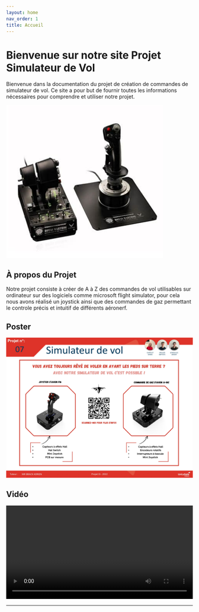 ```yaml
---
layout: home
nav_order: 1
title: Accueil
---
```


# Bienvenue sur notre site Projet Simulateur de Vol

Bienvenue dans la documentation du projet de création de commandes de simulateur de vol. Ce site a pour but de fournir toutes les informations nécessaires pour comprendre et utiliser notre projet.

![Illustration vectorielle colorée avec un fond blanc, montrant un atelier équipé pour un projet de conception mécanique, électronique et informatique](images/illustration.png)

## À propos du Projet

Notre projet consiste à créer de A à Z des commandes de vol utilisables sur ordinateur sur des logiciels comme microsoft flight simulator, pour cela nous avons réalisé un joystick ainsi que des commandes de gaz permettant le controle précis et intuitif de différents aéronerf.

## Poster

![poster](images/poster_jdp.jpg)





## Vidéo


<video src="images/video_projet.mp4" controls title="Title"  style="width: 100%;"></video>

---
